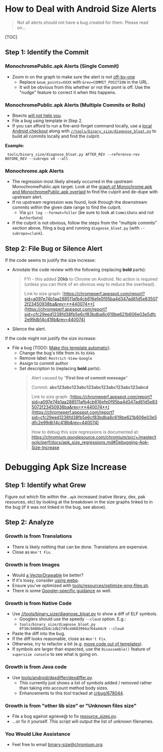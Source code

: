 # How to Deal with Android Size Alerts

 >
 > Not all alerts should not have a bug created for them. Please read on...
 >

[TOC]

## Step 1: Identify the Commit

### MonochromePublic.apk Alerts (Single Commit)

 * Zoom in on the graph to make sure the alert is not
   [off-by-one](https://github.com/catapult-project/catapult/issues/3444)
   * Replace `&num_points=XXXX` with `&rev=COMMIT_POSITION` in the URL.
   * It will be obvious from this whether or not the point is off. Use the
     "nudge" feature to correct it when this happens.

### MonochromePublic.apk Alerts (Multiple Commits or Rolls)

 * Bisects [will not help you](https://bugs.chromium.org/p/chromium/issues/detail?id=678338).
 * File a bug using template in Step 2.
 * If you can afford to run a fire-and-forget command locally, use a
   [local Android checkout](https://chromium.googlesource.com/chromium/src/+/master/docs/android_build_instructions.md)
   along with [`//tools/binary_size/diagnose_bloat.py`](https://chromium.googlesource.com/chromium/src/+/master/tools/binary_size/README.md)
   to build all commits locally and find the culprit.

**Example:**

     tools/binary_size/diagnose_bloat.py AFTER_REV --reference-rev BEFORE_REV --subrepo v8 --all

### Monochrome.apk Alerts

 * The regression most likely already occurred in the upstream
   MonochromePublic.apk target. Look at the
   [graph of Monochrome.apk and MonochromePublic.apk overlaid](https://chromeperf.appspot.com/report?sid=cfc29eed1238fd38fb5e6cf83bdba6c619be621b606e03e5dfc2e99db14c418b&num_points=1500)
   to find the culprit and de-dupe with upstream alert.
 * If no upstream regression was found, look through the downstream commits
   within the given date range to find the culprit.
    * Via `git log --format=fuller` (be sure to look at `CommitDate` and not
      `AuthorDate`)
 * If the culprit is not obvious, follow the steps from the "multiple commits"
   section above, filing a bug and running `diagnose_bloat.py`
   (with `--subrepo=clank`).

## Step 2: File Bug or Silence Alert

If the code seems to justify the size increase:

 * Annotate the code review with the following (replacing **bold** parts):
    > FYI - this added **20kb** to Chrome on Android. No action is required
    > (unless you can think of an obvious way to reduce the overhead).
    >
    > Link to size graph:
[https://chromeperf.appspot.com/report?sid=a097e74b1aa288511afb4cb616efe0f95ba4d347ad61d5e835072f23450938ba&rev=**440074**](https://chromeperf.appspot.com/report?sid=cfc29eed1238fd38fb5e6cf83bdba6c619be621b606e03e5dfc2e99db14c418b&rev=440074)
 * Silence the alert.


If the code might not justify the size increase:

 * File a bug (TODO:
[Make this template automatic](https://github.com/catapult-project/catapult/issues/3150)).
    * Change the bug's title from `X%` to `XXkb`
    * Remove label: `Restrict-View-Google`
    * Assign to commit author
    * Set description to (replacing **bold** parts):
      > Alert caused by "**First line of commit message**"
      >
      > Commit: **abc123abc123abc123abc123abc123abc123abcd**
      >
      > Link to size graph:
[https://chromeperf.appspot.com/report?sid=a097e74b1aa288511afb4cb616efe0f95ba4d347ad61d5e835072f23450938ba&rev=**440074**](https://chromeperf.appspot.com/report?sid=cfc29eed1238fd38fb5e6cf83bdba6c619be621b606e03e5dfc2e99db14c418b&rev=440074)
      >
      >
      > How to debug this size regressions is documented at:
https://chromium.googlesource.com/chromium/src/+/master/tools/perf/docs/apk_size_regressions.md#Debugging-Apk-Size-Increase

# Debugging Apk Size Increase

## Step 1: Identify what Grew

Figure out which file within the `.apk` increased (native library, dex, pak
resources, etc) by looking at the breakdown in the size graphs linked to in the
bug (if it was not linked in the bug, see above).

## Step 2: Analyze

### Growth is from Translations

 * There is likely nothing that can be done. Translations are expensive.
 * Close as `Won't Fix`.

### Growth is from Images

  * Would [a VectorDrawable](https://codereview.chromium.org/2857893003/) be better?
  * If it's lossy, consider [using webp](https://codereview.chromium.org/2615243002/).
  * Ensure you've optimized with
    [tools/resources/optimize-png-files.sh](https://cs.chromium.org/chromium/src/tools/resources/optimize-png-files.sh).
  * There is some [Googler-specific guidance](https://goto.google.com/clank/engineering/best-practices/adding-image-assets) as well.

### Growth is from Native Code

 * Use [//tools/binary_size/diagnose_bloat.py](https://chromium.googlesource.com/chromium/src/+/master/tools/binary_size/README.md)
to show a diff of ELF symbols.
   * Googlers should use the speedy `--cloud` option. E.g.:
   * `tools/binary_size/diagnose_bloat.py 0f30c9488bd2bdc1db2749cd4683994a764a44c9 --cloud`
 * Paste the diff into the bug.
 * If the diff looks reasonable, close as `Won't Fix`.
 * Otherwise, try to refactor a bit (e.g.
 [move code out of templates](https://bugs.chromium.org/p/chromium/issues/detail?id=716393)).
 * If symbols are larger than expected, use the `Disassemble()` feature of `supersize console` to see what is going on.

### Growth is from Java code

 * Use [tools/android/dexdiffer/dexdiffer.py](https://cs.chromium.org/chromium/src/tools/android/dexdiffer/dexdiffer.py).
    * This currently just shows a list of symbols added / removed rather than
      taking into account method body sizes.
    * Enhancements to this tool tracked at
      [crbug/678044](https://bugs.chromium.org/p/chromium/issues/detail?id=678044).

### Growth is from "other lib size" or "Unknown files size"

 * File a bug against agrieve@ to fix
   [resource_sizes.py](https://cs.chromium.org/chromium/src/build/android/resource_sizes.py).
 * ...or fix it yourself. This script will output the list of unknown filenames.

### You Would Like Assistance

 * Feel free to email [binary-size@chromium.org](https://groups.google.com/a/chromium.org/forum/#!forum/binary-size).
